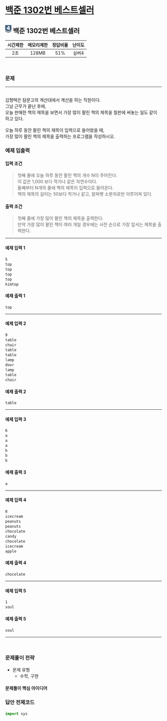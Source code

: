
# [백준 1302번 베스트셀러](https://www.acmicpc.net/problem/1302)

## <img src="https://raw.githubusercontent.com/gudals-kim/Studyroom/0c61bf1ad9b6434ff624dbab4012654df8c92b01/codingtest/img/rank/silver_4.svg" width="20">  백준 1302번 베스트셀러


| 시간제한 | 메모리제한 | 정답비율 | 난이도 | 
|:----:|:-----:|:----:|:---:|
|  2초  | 128MB | 51%  | 실버4 |

<br>

### 문제

---

<br> 김형택은 탐문고의 계산대에서 계산을 하는 직원이다.
<br> 그날 근무가 끝난 후에, 
<br> 오늘 판매한 책의 제목을 보면서 가장 많이 팔린 책의 제목을 칠판에 써놓는 일도 같이 하고 있다.
<br> 
<br> 오늘 하루 동안 팔린 책의 제목이 입력으로 들어왔을 때,
<br> 가장 많이 팔린 책의 제목을 출력하는 프로그램을 작성하시오.


### 예제 입출력

#### 입력 조건
> 첫째 줄에 오늘 하루 동안 팔린 책의 개수 N이 주어진다. <br> 
> 이 값은 1,000 보다 작거나 같은 자연수이다. <br>
> 둘째부터 N개의 줄에 책의 제목이 입력으로 들어온다. <br>
> 책의 제목의 길이는 50보다 작거나 같고, 알파벳 소문자로만 이루어져 있다. <br>
#### 출력 조건
> 첫째 줄에 가장 많이 팔린 책의 제목을 출력한다. <br>
> 만약 가장 많이 팔린 책이 여러 개일 경우에는 사전 순으로 가장 앞서는 제목을 출력한다. <br>
---
#### 예제 입력 1
```
5
top
top
top
top
kimtop
```
#### 예제 출력 1
```
top
```
---
#### 예제 입력 2
```
9
table
chair
table
table
lamp
door
lamp
table
chair
```
#### 예제 출력 2
```
table
```
---
#### 예제 입력 3
```
6
a
a
a
b
b
b
```
#### 예제 출력 3
```
a
```
---
#### 예제 입력 4
```
8
icecream
peanuts
peanuts
chocolate
candy
chocolate
icecream
apple
```
#### 예제 출력 4
```
chocolate
```
---
#### 예제 입력 5
```
1
soul
```
#### 예제 출력 5
```
soul
```
---


<br>

### 문제풀이 전략
- 문제 유형
  - 수학, 구현


#### 문제풀이 핵심 아이디어



### 답안 전체코드

```py
import sys

```
